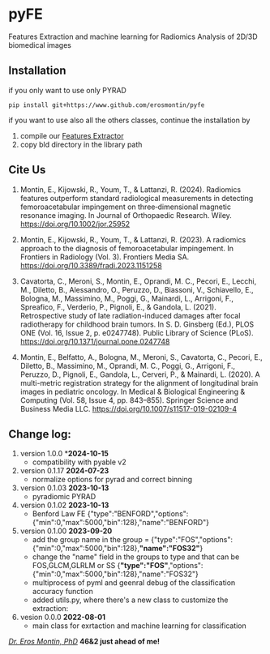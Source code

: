 # pyFE
Features Extraction and machine learning for Radiomics Analysis of 2D/3D biomedical images

## Installation
if you only want to use only PYRAD

```
pip install git+https://www.github.com/erosmontin/pyfe
```

if you want to use also all the others classes, continue the installation by

1. compile our [Features Extractor](https://github.com/erosmontin/FeaturesExtractor)
1. copy bld directory in the library path



## Cite Us
1. Montin, E., Kijowski, R., Youm, T., & Lattanzi, R. (2024). Radiomics features outperform standard radiological measurements in detecting femoroacetabular impingement on three‐dimensional magnetic resonance imaging. In Journal of Orthopaedic Research. Wiley. https://doi.org/10.1002/jor.25952

1. Montin, E., Kijowski, R., Youm, T., & Lattanzi, R. (2023). A radiomics approach to the diagnosis of femoroacetabular impingement. In Frontiers in Radiology (Vol. 3). Frontiers Media SA. https://doi.org/10.3389/fradi.2023.1151258

1. Cavatorta, C., Meroni, S., Montin, E., Oprandi, M. C., Pecori, E., Lecchi, M., Diletto, B., Alessandro, O., Peruzzo, D., Biassoni, V., Schiavello, E., Bologna, M., Massimino, M., Poggi, G., Mainardi, L., Arrigoni, F., Spreafico, F., Verderio, P., Pignoli, E., & Gandola, L. (2021). Retrospective study of late radiation-induced damages after focal radiotherapy for childhood brain tumors. In S. D. Ginsberg (Ed.), PLOS ONE (Vol. 16, Issue 2, p. e0247748). Public Library of Science (PLoS). https://doi.org/10.1371/journal.pone.0247748

1. Montin, E., Belfatto, A., Bologna, M., Meroni, S., Cavatorta, C., Pecori, E., Diletto, B., Massimino, M., Oprandi, M. C., Poggi, G., Arrigoni, F., Peruzzo, D., Pignoli, E., Gandola, L., Cerveri, P., & Mainardi, L. (2020). A multi-metric registration strategy for the alignment of longitudinal brain images in pediatric oncology. In Medical &amp; Biological Engineering &amp; Computing (Vol. 58, Issue 4, pp. 843–855). Springer Science and Business Media LLC. https://doi.org/10.1007/s11517-019-02109-4


## Change log:
1. version 1.0.0 ***2024-10-15**
    - compatibility with pyable v2
1. version 0.1.17 **2024-07-23**
    - normalize options for pyrad and correct binning
1. version 0.1.03 **2023-10-13**
    - pyradiomic PYRAD
1. version 0.1.02 **2023-10-13**
    - Benford Law FE {"type":"BENFORD","options":{"min":0,"max":5000,"bin":128},"name":"BENFORD"}
1. version 0.1.00 **2023-09-20**
    - add the group name in the group = {"type":"FOS","options":{"min":0,"max":5000,"bin":128},**"name":"FOS32"**}
    - change the "name" field in the groups to type and that can be FOS,GLCM,GLRLM or SS {**"type":"FOS"**,"options":{"min":0,"max":5000,"bin":128},"name":"FOS32"}
    - multiprocess of pyml and geenral debug of the classification accuracy function
    - added utils.py, where there's a new class to customize the extraction:
1. vesion 0.0.0 **2022-08-01**
    - main class for exrtaction and machine learning for classification



[*Dr. Eros Montin, PhD*](http://me.biodimensional.com)
**46&2 just ahead of me!**

